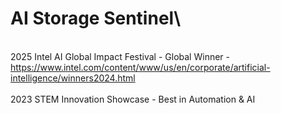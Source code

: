 # AI Storage Sentinel\
\
2025 Intel AI Global Impact Festival - Global Winner - https://www.intel.com/content/www/us/en/corporate/artificial-intelligence/winners2024.html \
\
2023 STEM Innovation Showcase - Best in Automation & AI
